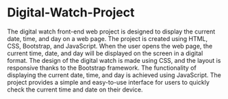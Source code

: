 # Digital-Watch-Project
The digital watch front-end web project is designed to display the current date, time, and day on a web page. The project is created using HTML, CSS, Bootstrap, and JavaScript. When the user opens the web page, the current time, date, and day will be displayed on the screen in a digital format. The design of the digital watch is made using CSS, and the layout is responsive thanks to the Bootstrap framework. The functionality of displaying the current date, time, and day is achieved using JavaScript. The project provides a simple and easy-to-use interface for users to quickly check the current time and date on their device. 

